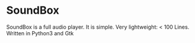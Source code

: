 # SoundBox
SoundBox is a full audio player. It is simple. Very lightweight: &lt; 100 Lines. Written in Python3 and Gtk
